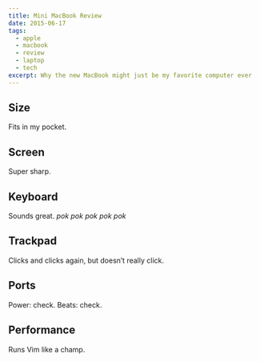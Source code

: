 ```yaml
---
title: Mini MacBook Review
date: 2015-06-17
tags:
  - apple
  - macbook
  - review
  - laptop
  - tech
excerpt: Why the new MacBook might just be my favorite computer ever
---
```


## Size

Fits in my pocket.

## Screen

Super sharp.

## Keyboard

Sounds great. _pok pok pok pok pok_

## Trackpad

Clicks and clicks again, but doesn’t really click.

## Ports

Power: check. Beats: check.

## Performance

Runs Vim like a champ.

